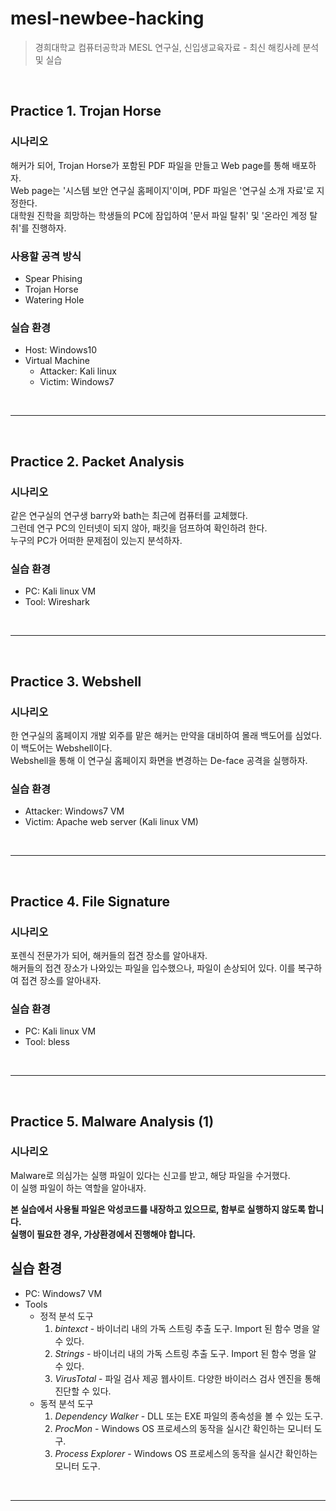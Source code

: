 # mesl-newbee-hacking

> 경희대학교 컴퓨터공학과 MESL 연구실, 신입생교육자료 - 최신 해킹사례 분석 및 실습  

<br>

## Practice 1. Trojan Horse  

### 시나리오  

해커가 되어, Trojan Horse가 포함된 PDF 파일을 만들고 Web page를 통해 배포하자.  
Web page는 '시스템 보안 연구실 홈페이지'이며, PDF 파일은 '연구실 소개 자료'로 지정한다.  
대학원 진학을 희망하는 학생들의 PC에 잠입하여 '문서 파일 탈취' 및 '온라인 계정 탈취'를 진행하자.  

### 사용할 공격 방식  

* Spear Phising  
* Trojan Horse  
* Watering Hole  

### 실습 환경  

* Host: Windows10
* Virtual Machine  
  * Attacker: Kali linux  
  * Victim: Windows7   


<br>

***

<br>

## Practice 2. Packet Analysis  

### 시나리오  

같은 연구실의 연구생 barry와 bath는 최근에 컴퓨터를 교체했다.  
그런데 연구  PC의 인터넷이 되지 않아, 패킷을 덤프하여 확인하려 한다.  
누구의 PC가 어떠한 문제점이 있는지 분석하자.  

### 실습 환경  

* PC: Kali linux VM  
* Tool: Wireshark  

<br>

***  

<br>

## Practice 3. Webshell  

### 시나리오  

한 연구실의 홈페이지 개발 외주를 맡은 해커는 만약을 대비하여 몰래 백도어를 심었다.  
이 백도어는 Webshell이다.  
Webshell을 통해 이 연구실 홈페이지 화면을 변경하는 De-face 공격을 실행하자.  

### 실습 환경  

* Attacker: Windows7 VM  
* Victim: Apache web server (Kali linux VM)  

<br>

***

<br>

## Practice 4. File Signature  

### 시나리오  

포렌식 전문가가 되어, 해커들의 접견 장소를 알아내자.  
해커들의 접견 장소가 나와있는 파일을 입수했으나, 파일이 손상되어 있다.
이를 복구하여 접견 장소를 알아내자.  

### 실습 환경  

* PC: Kali linux VM  
* Tool: bless  

<br>

***

<br>

## Practice 5. Malware Analysis (1)  

### 시나리오  

Malware로 의심가는 실행 파일이 있다는 신고를 받고, 해당 파일을 수거했다.  
이 실행 파일이 하는 역할을 알아내자.  

**본 실습에서 사용될 파일은 악성코드를 내장하고 있으므로, 함부로 실행하지 않도록 합니다.**  
**실행이 필요한 경우, 가상환경에서 진행해야 합니다.**  

## 실습 환경  

* PC: Windows7 VM  
* Tools  
  * 정적 분석 도구  
    1. *bintexct* - 바이너리 내의 가독 스트링 추출 도구. Import 된 함수 명을 알 수 있다.  
    2. *Strings* - 바이너리 내의 가독 스트링 추출 도구. Import 된 함수 명을 알 수 있다.  
    3. *VirusTotal* - 파일 검사 제공 웹사이트. 다양한 바이러스 검사 엔진을 통해 진단할 수 있다.  
  * 동적 분석 도구  
    1. *Dependency Walker* - DLL 또는 EXE 파일의 종속성을 볼 수 있는 도구.  
    2. *ProcMon* - Windows OS 프로세스의 동작을 실시간 확인하는 모니터 도구.   
    3. *Process Explorer* - Windows OS 프로세스의 동작을 실시간 확인하는 모니터 도구.   


<br>

***

<br>
